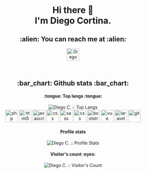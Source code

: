 <h1 align="center"> Hi there 👋<br> I'm Diego Cortina.</h2>

<h2 align="center">:alien: You can reach me at :alien:</h2>

<p align="center">
  <a href="https://www.linkedin.com/in/diego-cortina">
    <img src="https://cdn.jsdelivr.net/gh/devicons/devicon/icons/linkedin/linkedin-original.svg" alt="Diego Cortina's LinkedIn Profile" width="40"/>
  </a>
</p>

<br>

<h2 align="center">:bar_chart: Github stats :bar_chart:</h2>

<h4 align="center">:tongue: Top langs :tongue:</h4>

<p align="center"><img src="https://github-readme-stats.vercel.app/api/top-langs/?username=cortina17&langs_count=10&theme=tokyonight&layout=compact" alt="Diego C. :: Top Langs" />
  <br>
  <img src="https://cdn.jsdelivr.net/gh/devicons/devicon/icons/php/php-original.svg" alt="php" width="40"/>
  <img src="https://cdn.jsdelivr.net/gh/devicons/devicon/icons/html5/html5-original-wordmark.svg" alt="html5" width="40"/>
  <img src="https://cdn.jsdelivr.net/gh/devicons/devicon/icons/javascript/javascript-original.svg" alt="javascript"width="40"/>
  <img src="https://cdn.jsdelivr.net/gh/devicons/devicon/icons/css3/css3-original-wordmark.svg" alt="css" width="40"/>
  <img src="https://cdn.jsdelivr.net/gh/devicons/devicon/icons/sass/sass-original.svg" alt="sass" width="40"/>
  <img src="https://cdn.jsdelivr.net/gh/devicons/devicon/icons/bootstrap/bootstrap-plain-wordmark.svg" alt="css" width="40"/>
  <img src="https://cdn.jsdelivr.net/gh/devicons/devicon/icons/bootstrap/bootstrap-original.svg" alt="bootstrap" width="40"/>
  <img src="https://cdn.jsdelivr.net/gh/devicons/devicon/icons/vuejs/vuejs-original-wordmark.svg" alt="vue" width="40"/>
  <img src="https://cdn.jsdelivr.net/gh/devicons/devicon/icons/laravel/laravel-plain-wordmark.svg" alt="laravel" width="40"/>
  <img src="https://cdn.jsdelivr.net/gh/devicons/devicon/icons/git/git-original-wordmark.svg" alt="git" width="40"/>
  
</p>
<h4 align="center">Profile stats</h4>

<p align="center"><img src="https://github-readme-stats.vercel.app/api?username=cortina17&show_icons=true&theme=synthwave" alt="Diego C. :: Profile Stats" /></p>

<h4 align="center">Visitor's count :eyes:</h4>

<p align="center"><img src="https://profile-counter.glitch.me/{cortina17}/count.svg" alt="Diego C. :: Visitor's Count" /></p>
